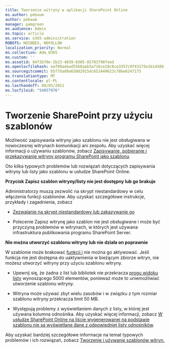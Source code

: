 ```yaml
---
title: Tworzenie witryny w aplikacji SharePoint Online
ms.author: pebaum
author: pebaum
manager: pamgreen
ms.audience: Admin
ms.topic: article
ms.service: o365-administration
ROBOTS: NOINDEX, NOFOLLOW
localization_priority: Normal
ms.collection: Adm_O365
ms.custom: ''
ms.assetid: 84f2b70e-2b23-4039-8305-85783798feed
ms.openlocfilehash: eaf09aebad5568aab3a716ce28c8ce3357c9f43175e1b1458bfcd43fd95a71fa
ms.sourcegitcommit: b5f7da89a650d2915dc652449623c78be6247175
ms.translationtype: MT
ms.contentlocale: pl-PL
ms.lasthandoff: 08/05/2021
ms.locfileid: "54057976"
---
```

# <a name="create-sharepoint-sites-using-templates"></a>Tworzenie SharePoint przy użyciu szablonów

Możliwość zapisywania witryny jako szablonu nie jest obsługiwana w nowoczesnej witrynach komunikacji ani zespołu. Aby uzyskać więcej informacji o używaniu szablonów, zobacz [Zapisywanie, pobieranie i przekazywanie witryny programu SharePoint jako szablonu](https://docs.microsoft.com/sharepoint/dev/general-development/save-download-and-upload-a-sharepoint-site-as-a-template).

Oto kilka typowych problemów lub rozwiązań dotyczących zapisywania witryny lub listy jako szablonu w usłudze SharePoint Online. 

**Przycisk Zapisz szablon witryny/listy nie jest dostępny lub go brakuje**

Administratorzy muszą zezwolić na skrypt niestandardowy w celu włączenia funkcji szablonów. Aby uzyskać szczegółowe instrukcje, przykłady i zagadnienia, zobacz 

- [Zezwalanie na skrypt niestandardowy lub zakazywanie go](https://docs.microsoft.com/sharepoint/allow-or-prevent-custom-script)

- Polecenie Zapisz witrynę jako szablon nie jest obsługiwane i może być przyczyną problemów w witrynach, w których jest używana infrastruktura publikowania programu SharePoint Server.

**Nie można utworzyć szablonu witryny lub nie działa on poprawnie**

W szablonie może brakować [funkcji i](https://social.technet.microsoft.com/wiki/contents/articles/14423.sharepoint-2013-existing-features-guid.aspx) nie można go aktywować. Jeśli funkcja nie jest dostępna do uaktywnienia w bieżącym zbiorze witryn, nie możesz utworzyć witryny przy użyciu szablonu witryny.

- Upewnij się, że żadna z list lub bibliotek nie przekracza [progu widoku listy](https://support.office.com/article/Manage-large-lists-and-libraries-in-SharePoint-B8588DAE-9387-48C2-9248-C24122F07C59) wynoszącego 5000 elementów, ponieważ może to uniemożliwiać utworzenie szablonu witryny.

- Witryna może używać zbyt wielu zasobów i w związku z tym rozmiar szablonu witryny przekracza limit 50 MB.


- Występują problemy z wyświetlaniem danych z listy, w której jest używana kolumna odnośnika. Aby uzyskać więcej informacji, zobacz [W usłudze SharePoint Online na liście wygenerowanej na podstawie szablonu nie są wyświetlane dane z odpowiedniej listy odnośników](https://docs.microsoft.com/sharepoint/support/lists-and-libraries/template-generated-list-incorrect-data).

Aby uzyskać bardziej szczegółowe informacje na temat typowych problemów i ich rozwiązań, zobacz [Tworzenie i używanie szablonów witryn.](https://support.office.com/article/Create-and-use-site-templates-60371B0F-00E0-4C49-A844-34759EBDD989)



